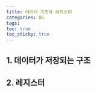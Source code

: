 ```yaml
---
title: 데이터 기초와 레지스터
categories: OS
tags: 
toc: true
toc_sticky: true
---
```


## 1. 데이터가 저장되는 구조


## 2. 레지스터





